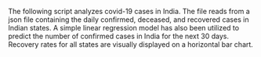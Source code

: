The following script analyzes covid-19 cases in India.
The file reads from a json file containing the daily confirmed, deceased, and recovered cases in Indian states.
A simple linear regression model has also been utilized to predict the number of confirmed cases in India for the next 30 days.
Recovery rates for all states are visually displayed on a horizontal bar chart.
